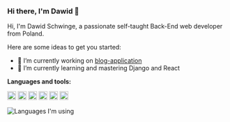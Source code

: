 ### Hi there, I'm Dawid 👋

Hi, I'm Dawid Schwinge, a passionate self-taught Back-End web developer from Poland.

Here are some ideas to get you started:

- 🔭 I’m currently working on [blog-application](https://github.com/xdawxd/blog)
- 🌱 I’m currently learning and mastering Django and React 

**Languages and tools:**
<!-- https://user-images.githubusercontent.com/58686770/117437194-2ccf3480-af30-11eb-83aa-27ce54bcdf0b.png -->

<code><img height="20" width="20" src="https://user-images.githubusercontent.com/58686770/117436962-dc57d700-af2f-11eb-977a-7ae1a9e90bde.png"></code> <!-- Python -->
<code><img height="20" width="20" src="https://user-images.githubusercontent.com/58686770/117437138-1a54fb00-af30-11eb-9617-48b28eb70aa5.jpg"></code> <!-- Django -->
<code><img height="20" width="20" src="https://user-images.githubusercontent.com/58686770/117439447-22626a00-af33-11eb-8336-42e9489ecc52.png"></code> <!-- JavaScript -->
<code><img height="20" width="20" src="https://user-images.githubusercontent.com/58686770/117439453-242c2d80-af33-11eb-9187-a95316709391.png"></code> <!-- React -->
<code><img height="20" width="20" src="https://user-images.githubusercontent.com/58686770/117438973-8cc6da80-af32-11eb-8c43-2daaf385e7ed.png"></code> <!-- HTML -->
<code><img height="20" width="20" src="https://user-images.githubusercontent.com/58686770/117438990-905a6180-af32-11eb-8bd5-ca7c2bfc36f3.png"></code> <!-- CSS -->

![Languages I'm using](https://github-readme-stats-anuraghazra1.vercel.app/api/top-langs/?username=xdawxd&layout=compact&theme=material-palenight)
